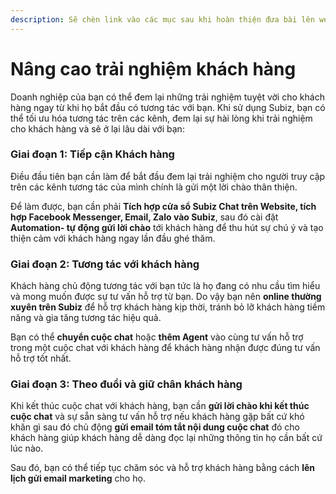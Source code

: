 ```yaml
---
description: Sẽ chèn link vào các mục sau khi hoàn thiện đưa bài lên web
---
```


# Nâng cao trải nghiệm khách hàng

Doanh nghiệp của bạn có thể đem lại những trải nghiệm tuyệt vời cho khách hàng ngay từ khi họ bắt đầu có tương tác với bạn. Khi sử dụng Subiz, bạn có thể tối ưu hóa tương tác trên các kênh, đem lại sự hài lòng khi trải nghiệm cho khách hàng và sẽ ở lại lâu dài với bạn:

### **Giai đoạn 1: Tiếp cận Khách hàng**

Điều đầu tiên bạn cần làm để bắt đầu đem lại trải nghiệm cho người truy cập trên các kênh tương tác của mình chính là gửi một lời chào thân thiện. 

Để làm được, bạn cần phải **Tích hợp cửa sổ Subiz Chat trên Website, tích hợp Facebook Messenger, Email, Zalo vào Subiz**, sau đó cài đặt **Automation- tự động gửi lời chào** tới khách hàng để thu hút sự chú ý và tạo thiện cảm với khách hàng ngay lần đầu ghé thăm.

### **Giai đoạn 2: Tương tác với khách hàng**

Khách hàng chủ động tương tác với bạn tức là họ đang có nhu cầu tìm hiểu và mong muốn được sự tư vấn hỗ trợ từ bạn. Do vậy bạn nên **online thường xuyên trên Subiz** để hỗ trợ khách hàng kịp thời, tránh bỏ lỡ khách hàng tiềm năng và gia tăng tương tác hiệu quả.

Bạn có thể **chuyển cuộc chat** hoặc **thêm Agent** vào cùng tư vấn hỗ trợ trong một cuộc chat với khách hàng để khách hàng nhận được đúng tư vấn hỗ trợ tốt nhất.

### **Giai đoạn 3: Theo đuổi và giữ chân khách hàng**

Khi kết thúc cuộc chat với khách hàng, bạn cần **gửi lời chào khi kết thúc cuộc chat** và sự sẵn sàng tư vấn hỗ trợ nếu khách hàng gặp bất cứ khó khăn gì sau đó chủ động **gửi email tóm tắt nội dung cuộc chat** đó cho khách hàng giúp khách hàng dễ dàng đọc lại những thông tin họ cần bất cứ lúc nào.

Sau đó, bạn có thể tiếp tục chăm sóc và hỗ trợ khách hàng bằng cách **lên lịch gửi email marketing** cho họ.  


